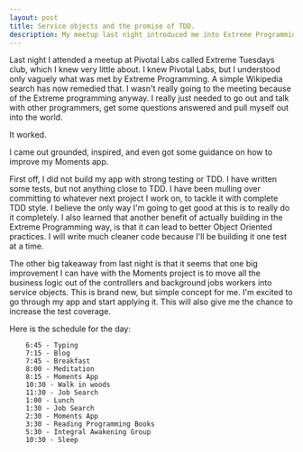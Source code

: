 ```yaml
---
layout: post
title: Service objects and the promise of TDD.
description: My meetup last night introduced me into Extreme Programming and energized me around writing cleaner, testable, single responsibility code.
---
```


Last night I attended a meetup at Pivotal Labs called Extreme Tuesdays club, which I knew very little about.  I knew Pivotal Labs, but I understood only vaguely what was met by Extreme Programming.  A simple Wikipedia search has now remedied that.  I wasn't really going to the meeting because of the Extreme programming anyway.  I really just needed to go out and talk with other programmers, get some questions answered and pull myself out into the world.  

It worked.  

I came out grounded, inspired, and even got some guidance on how to improve my Moments app.

First off, I did not build my app with strong testing or TDD.  I have written some tests, but not anything close to TDD.  I have been mulling over committing to whatever next project I work on, to tackle it with complete TDD style.  I believe the only way I'm going to get good at this is to really do it completely.  I also learned that another benefit of actually building in the Extreme Programming way, is that it can lead to better Object Oriented practices.  I will write much cleaner code because I'll be building it one test at a time.  

The other big takeaway from last night is that it seems that one big improvement I can have with the Moments project is to move all the business logic out of the controllers and background jobs workers into service objects.  This is brand new, but simple concept for me.  I'm excited to go through my app and start applying it. This will also give me the chance to increase the test coverage.


Here is the schedule for the day:

		6:45 - Typing
		7:15 - Blog
		7:45 - Breakfast
		8:00 - Meditation
		8:15 - Moments App
		10:30 - Walk in woods 
		11:30 - Job Search
		1:00 - Lunch
		1:30 - Job Search
		2:30 - Moments App
		3:30 - Reading Programming Books
		5:30 - Integral Awakening Group
		10:30 - Sleep